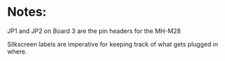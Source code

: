 # Notes: 

JP1 and JP2 on Board 3 are the pin headers for the MH-M28

Silkscreen labels are imperative for keeping track of what gets plugged in where. 
